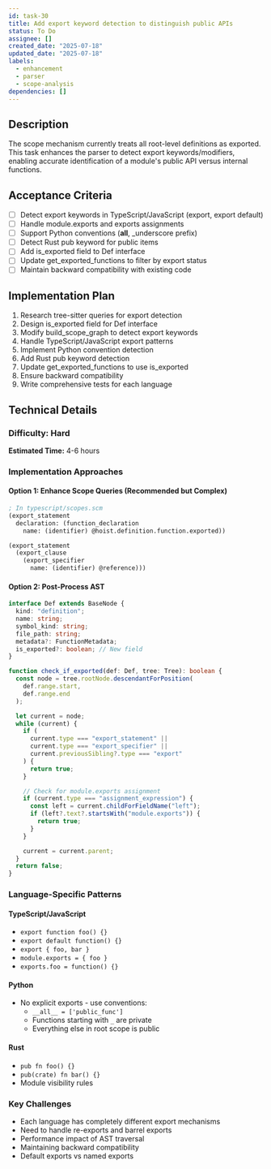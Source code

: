 ```yaml
---
id: task-30
title: Add export keyword detection to distinguish public APIs
status: To Do
assignee: []
created_date: "2025-07-18"
updated_date: "2025-07-18"
labels:
  - enhancement
  - parser
  - scope-analysis
dependencies: []
---
```


## Description

The scope mechanism currently treats all root-level definitions as exported. This task enhances the parser to detect export keywords/modifiers, enabling accurate identification of a module's public API versus internal functions.

## Acceptance Criteria

- [ ] Detect export keywords in TypeScript/JavaScript (export, export default)
- [ ] Handle module.exports and exports assignments
- [ ] Support Python conventions (**all**, \_underscore prefix)
- [ ] Detect Rust pub keyword for public items
- [ ] Add is_exported field to Def interface
- [ ] Update get_exported_functions to filter by export status
- [ ] Maintain backward compatibility with existing code

## Implementation Plan

1. Research tree-sitter queries for export detection
2. Design is_exported field for Def interface
3. Modify build_scope_graph to detect export keywords
4. Handle TypeScript/JavaScript export patterns
5. Implement Python convention detection
6. Add Rust pub keyword detection
7. Update get_exported_functions to use is_exported
8. Ensure backward compatibility
9. Write comprehensive tests for each language

## Technical Details

### Difficulty: Hard

**Estimated Time:** 4-6 hours

### Implementation Approaches

#### Option 1: Enhance Scope Queries (Recommended but Complex)

```scheme
; In typescript/scopes.scm
(export_statement
  declaration: (function_declaration
    name: (identifier) @hoist.definition.function.exported))

(export_statement
  (export_clause
    (export_specifier
      name: (identifier) @reference)))
```

#### Option 2: Post-Process AST

```typescript
interface Def extends BaseNode {
  kind: "definition";
  name: string;
  symbol_kind: string;
  file_path: string;
  metadata?: FunctionMetadata;
  is_exported?: boolean; // New field
}

function check_if_exported(def: Def, tree: Tree): boolean {
  const node = tree.rootNode.descendantForPosition(
    def.range.start,
    def.range.end
  );

  let current = node;
  while (current) {
    if (
      current.type === "export_statement" ||
      current.type === "export_specifier" ||
      current.previousSibling?.type === "export"
    ) {
      return true;
    }

    // Check for module.exports assignment
    if (current.type === "assignment_expression") {
      const left = current.childForFieldName("left");
      if (left?.text?.startsWith("module.exports")) {
        return true;
      }
    }

    current = current.parent;
  }
  return false;
}
```

### Language-Specific Patterns

#### TypeScript/JavaScript

- `export function foo() {}`
- `export default function() {}`
- `export { foo, bar }`
- `module.exports = { foo }`
- `exports.foo = function() {}`

#### Python

- No explicit exports - use conventions:
  - `__all__ = ['public_func']`
  - Functions starting with `_` are private
  - Everything else in root scope is public

#### Rust

- `pub fn foo() {}`
- `pub(crate) fn bar() {}`
- Module visibility rules

### Key Challenges

- Each language has completely different export mechanisms
- Need to handle re-exports and barrel exports
- Performance impact of AST traversal
- Maintaining backward compatibility
- Default exports vs named exports
